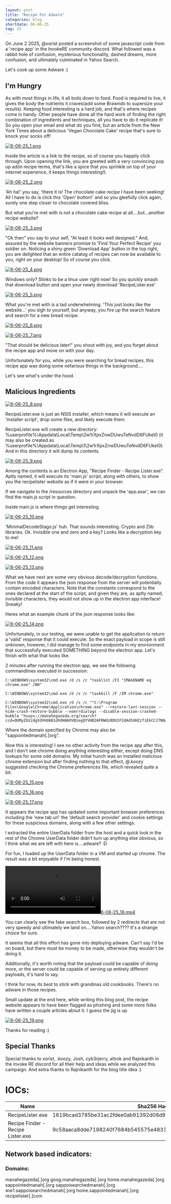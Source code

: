 ```yaml
---
layout: post
title: "Recipe For Adware​"
categories: blog
shortdate: 06-06-25
tag: 25
---
```



On June 2 2025, @xorist posted a screenshot of some javascript code from a 'recipe app' in the InvokeRE community discord. What followed was a rabbit hole of confusion, mysterious functionality, dashed dreams, more confusion, and ultimately culminated in Yahoo Search.

Let's cook up some Adware :)



## I'm Hungry
As with most things in life, it all boils down to food. Food is required to live, it gives the body the nutrients it craves(add some Brawndo to supersize your results). Keeping food interesting is a hard job, and that's where recipes come in handy. Other people have done all the hard work of finding the right combination of ingredients and techniques, all you have to do it replicate it! So you open your email and what do you find, but an article from the New York Times about a delicious 'Vegan Chocolate Cake' recipe that's sure to knock your socks off!


[![6-06-25_1.png](/assets/images/6-06-25/6-06-25_1.png)](/assets/images/6-06-25/6-06-25_1.png)


Inside the article is a link to the recipe, so of course you happily click through. Upon opening the link, you are greeted with a very convincing pop up ad(in recipe terms, that's like a spice that you sprinkle on top of your internet experience, it keeps things interesting!).


[![6-06-25_2.png](/assets/images/6-06-25/6-06-25_2.png)](/assets/images/6-06-25/6-06-25_2.png)


'Ah ha!' you say, 'there it is! The chocolate cake recipe I have been seeking! All I have to do is click this 'Open' button!' and so you gleefully click again, surely one step closer to chocolate covered bliss.

But what you're met with is not a chocolate cake recipe at all….but…another recipe website?


[![6-06-25_3.png](/assets/images/6-06-25/6-06-25_3.png)](/assets/images/6-06-25/6-06-25_3.png)


"Ok then" you say to your self, "At least it looks well designed." And, assured by the website banners promise to 'Find Your Perfect Recipe' you soldier on. Noticing a shiny green 'Download App' button in the top right, you are delighted that an entire catalog of recipes can now be available to you, right on your desktop! So of course you click.


[![6-06-25_4.png](/assets/images/6-06-25/6-06-25_4.png)](/assets/images/6-06-25/6-06-25_4.png)


Windows only? Stinks to be a linux user right now! So you quickly smash that download button and open your newly download 'RecipeLister.exe'


[![6-06-25_5.png](/assets/images/6-06-25/6-06-25_5.png)](/assets/images/6-06-25/6-06-25_5.png)


What you're met with is a tad underwhelming. 'This just looks like the website…' you sigh to yourself, but anyway, you fire up the search feature and search for a new bread recipe.


[![6-06-25_6.png](/assets/images/6-06-25/6-06-25_6.png)](/assets/images/6-06-25/6-06-25_6.png)


[![6-06-25_7.png](/assets/images/6-06-25/6-06-25_7.png)](/assets/images/6-06-25/6-06-25_7.png)


"That should be delicious later!" you shout with joy, and you forget about the recipe app and move on with your day.

Unfortunately for you, while you were searching for bread recipes, this recipe app was doing some nefarious things in the background….

Let's see what's under the hood.

## Malicious Ingredients
[![6-06-25_8.png](/assets/images/6-06-25/6-06-25_8.png)](/assets/images/6-06-25/6-06-25_8.png)


RecipeLister.exe is just an NSIS installer, which means it will execute an 'installer script', drop some files, and likely execute them.

RecipeLister.exe will create a new directory: %userprofile%\Appdata\Local\Temp\2w1rXpxZnwDUwuTeNvdD6FUkeI0 (it may also be created as %userprofile%\Appdata\Local\Temp\1\2w1rXpxZnwDUwuTeNvdD6FUkeI0). And in this directory it will dump its contents.


[![6-06-25_9.png](/assets/images/6-06-25/6-06-25_9.png)](/assets/images/6-06-25/6-06-25_9.png)


Among the contents is an Electron App, "Recipe Finder - Recipe Lister.exe". Aptly named, it will execute its 'main.js' script, along with others, to show you the recipelister website as if it were in your browser.

If we navigate to the /resources directory and unpack the 'app.asar', we can find the main.js script in question.

Inside main.js is where things get interesting.


[![6-06-25_10.png](/assets/images/6-06-25/6-06-25_10.png)](/assets/images/6-06-25/6-06-25_10.png)


'MinimalDecodeStago.js' huh. That sounds interesting. Crypto and Zlib libraries. Ok. Invisible one and zero and a key? Looks like a decryption key to me!


[![6-06-25_11.png](/assets/images/6-06-25/6-06-25_11.png)](/assets/images/6-06-25/6-06-25_11.png)

[![6-06-25_12.png](/assets/images/6-06-25/6-06-25_12.png)](/assets/images/6-06-25/6-06-25_12.png)

[![6-06-25_13.png](/assets/images/6-06-25/6-06-25_13.png)](/assets/images/6-06-25/6-06-25_13.png)


What we have next are some very obvious decode/decryption functions.
From the code it appears the json response from the server will potentially contain encoded characters. Note that the constants correspond to the ones declared at the start of the script, and given they are, as aptly named, invisible characters, they would not show up in the electron app interface! Sneaky!


Heres what an example chunk of the json response looks like:


[![6-06-25_14.png](/assets/images/6-06-25/6-06-25_14.png)](/assets/images/6-06-25/6-06-25_14.png)


Unfortunately, in our testing, we were unable to get the application to return a 'valid' response that it could execute. So the exact payload in scope is still unknown, however, I did manage to find some endpoints in my envrionment that successfully executed SOMETHING beyond the electron app.
Let's finish with what that looks like.

2 minutes after running the electron app, we see the following commandlines executed in succession:

```
C:\WINDOWS\system32\cmd.exe /d /s /c "tasklist /FI "IMAGENAME eq chrome.exe" /NH"
 
C:\WINDOWS\system32\cmd.exe /d /s /c "taskkill /F /IM chrome.exe"
 
C:\WINDOWS\system32\cmd.exe /d /s /c ""C:\Program Files\Google\Chrome\Application\chrome.exe" --restore-last-session --hide-crash-restore-bubble --noerrdialogs --disable-session-crashed-bubble "hxxps://manahegazeda.org/search?ccd=QUMyZGVzdgVdVHd6B1dXdHAHXVBzegQYVHB2AFRWdz8DU1F2dAdSUHZzTiEkCCJ7NQojAFopLCYwSFIQMxBLDjQMFXEhAwUBWlciFiRTIyAABmslNgACdwMsKBlUIDoDNHc=&q=starttt""
```

Where the domain specified by Chrome may also be "sappointedmanah[.]org".

Now this is interesting! I see no other activity from the recipe app after this, and I don't see chrome doing anything interesting either, except doing DNS lookups for some odd domains.
My initial hunch was an installed malicious chrome extension but after finding nothing to that effect, @.koozy suggested checking the Chrome preferences file, which revealed quite a bit.


[![6-06-25_15.png](/assets/images/6-06-25/6-06-25_15.png)](/assets/images/6-06-25/6-06-25_15.png)

[![6-06-25_16.png](/assets/images/6-06-25/6-06-25_16.png)](/assets/images/6-06-25/6-06-25_16.png)

[![6-06-25_17.png](/assets/images/6-06-25/6-06-25_17.png)](/assets/images/6-06-25/6-06-25_17.png)


It appears the recipe app has updated some important browser preferences including the 'new tab url' the 'default search provider' and cookie settings for these suspicious domains, along with a few other settings.


I extracted the entire UserData folder from the host and a quick look in the rest of the Chrome UserData folder didn’t turn up anything else obvious, so I think what we are left with here is….adware? :D

For fun, I loaded up the UserData folder in a VM and started up chrome. The result was a bit enjoyable if I'm being honest.


[![6-06-25_18.mp4](/assets/images/6-06-25/6-06-25_18.mp4)](/assets/images/6-06-25/6-06-25_18.mp4)


You can clearly see the fake search box, followed by 2 redirects that are not very speedy and ultimately we land on….Yahoo search???? It's a strange choice for sure.

It seems that all this effort has gone into deploying adware. Can't say I'd be on board, but there must be money to be made, otherwise they wouldn't be doing it.

Additionally, it's worth noting that the payload could be capable of doing more, or the server could be capable of serving up entirely different payloads, it's hard to say.

I think for now, its best to stick with grandmas old cookbooks. There's no adware in those recipes.


Small update at the end here, while writing this blog post, the recipe website appears to have been flagged as phishing and some more folks have written a couple articles about it. I guess the jig is up


[![6-06-25_19.png](/assets/images/6-06-25/6-06-25_19.png)](/assets/images/6-06-25/6-06-25_19.png)


Thanks for reading :)

## Special Thanks

Special thanks to xorist, .koozy, Josh, cyb3rjerry, altrok and Rajnikanth in the Invoke RE discord for all their help and ideas while we analyzed this campaign. And extra thanks to Rajnikanth for the blog title idea :)




# IOCs:

Name                  | Sha256 Hash           |
--------------------- | --------------------- |
RecipeLister.exe        | 1619bcad3785be31ac2fdee0ab91392d08d9392032246e42673c3cb8964d4cb7 |
Recipe Finder - Recipe Lister.exe	       | 9c58aaca8dde7198240f7684b545575e4833d725d67f37e674e333eeb3ec642c |


## Network based indicators:


### Domains:
manahegazeda[.]org
goog.manahegazeda[.]org
home.manahegazeda[.]org
sappointedmanah[.]org
sappoisearchedmanah[.]org
ww1.sappoisearchedmanah[.]org
home.sappointedmanah[.]org
recipelister[.]com